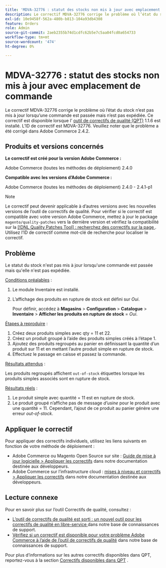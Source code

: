 ```yaml
---
title: 'MDVA-32776 : statut des stocks non mis à jour avec emplacement de commande'
description: Le correctif MDVA-32776 corrige le problème où l’état du stock n’est pas mis à jour lorsqu’une commande est passée mais n’est pas expédiée. Ce correctif est disponible lorsque l’[outil de correctifs de qualité (QPT)](https://experienceleague.adobe.com/fr/docs/commerce-operations/upgrade-guide/patches/overview) 1.1.6 est installé. L’ID de correctif est MDVA-32776. Veuillez noter que le problème a été corrigé dans Adobe Commerce 2.4.2.
exl-id: 10e9458f-562a-480b-b813-104a93db4308
feature: Orders
role: Admin
source-git-commit: 2aeb2355b74d1cdfc62b5e7c5aa04fcd0a654733
workflow-type: tm+mt
source-wordcount: '474'
ht-degree: 0%

---
```


# MDVA-32776 : statut des stocks non mis à jour avec emplacement de commande

Le correctif MDVA-32776 corrige le problème où l’état du stock n’est pas mis à jour lorsqu’une commande est passée mais n’est pas expédiée. Ce correctif est disponible lorsque l’ [outil de correctifs de qualité (QPT)](https://experienceleague.adobe.com/fr/docs/commerce-operations/upgrade-guide/patches/overview) 1.1.6 est installé. L’ID de correctif est MDVA-32776. Veuillez noter que le problème a été corrigé dans Adobe Commerce 2.4.2.

## Produits et versions concernés

**Le correctif est créé pour la version Adobe Commerce :**

Adobe Commerce (toutes les méthodes de déploiement) 2.4.0

**Compatible avec les versions d’Adobe Commerce :**

Adobe Commerce (toutes les méthodes de déploiement) 2.4.0 - 2.4.1-p1

>[!NOTE]
>
>Le correctif peut devenir applicable à d’autres versions avec les nouvelles versions de l’outil de correctifs de qualité. Pour vérifier si le correctif est compatible avec votre version Adobe Commerce, mettez à jour le package `magento/quality-patches` vers la dernière version et vérifiez la compatibilité sur la [[!DNL Quality Patches Tool] : recherchez des correctifs sur la page ](https://experienceleague.adobe.com/tools/commerce-quality-patches/index.html?lang=fr). Utilisez l’ID de correctif comme mot-clé de recherche pour localiser le correctif.

## Problème

Le statut du stock n&#39;est pas mis à jour lorsqu&#39;une commande est passée mais qu&#39;elle n&#39;est pas expédiée.

<u>Conditions préalables</u> :

1. Le module Inventaire est installé.
1. L’affichage des produits en rupture de stock est défini sur *Oui*.

   Pour définir, accédez à **Magasins** > **Configuration** > **Catalogue** > **Inventaire** > **Afficher les produits en rupture de stock** = *Oui*.

<u>Étapes à reproduire</u> :

1. Créez deux produits simples avec qty = 11 et 22.
1. Créez un produit groupé à l’aide des produits simples créés à l’étape 1.
1. Ajoutez des produits regroupés au panier en définissant la quantité d’un produit sur 11 et en mettant l’autre produit simple en rupture de stock.
1. Effectuez le passage en caisse et passez la commande.

<u>Résultats attendus</u> :

Les produits regroupés affichent `out-of-stock` étiquettes lorsque les produits simples associés sont en rupture de stock.

<u>Résultats réels</u> :

1. Le produit simple avec quantité = 11 est en rupture de stock.
1. Le produit groupé n’affiche pas de message *d’usine* pour le produit avec une quantité = 11. Cependant, l’ajout de ce produit au panier génère une erreur *out-of-stock*.

## Appliquer le correctif

Pour appliquer des correctifs individuels, utilisez les liens suivants en fonction de votre méthode de déploiement :

* Adobe Commerce ou Magento Open Source sur site : [Guide de mise à jour logicielle > Appliquer les correctifs](https://experienceleague.adobe.com/fr/docs/commerce-operations/tools/quality-patches-tool/usage) dans notre documentation destinée aux développeurs.
* Adobe Commerce sur l’infrastructure cloud : [mises à niveau et correctifs > Appliquer les correctifs](https://experienceleague.adobe.com/fr/docs/commerce-cloud-service/user-guide/develop/upgrade/apply-patches) dans notre documentation destinée aux développeurs.

## Lecture connexe

Pour en savoir plus sur l’outil Correctifs de qualité, consultez :

* [ L’outil de correctifs de qualité est sorti : un nouvel outil pour les correctifs de qualité en libre-service ](/help/announcements/adobe-commerce-announcements/magento-quality-patches-released-new-tool-to-self-serve-quality-patches.md) dans notre base de connaissances de support.
* [Vérifiez si un correctif est disponible pour votre problème Adobe Commerce à l’aide de l’outil de correctifs de qualité](/help/support-tools/patches-available-in-qpt-tool/check-patch-for-magento-issue-with-magento-quality-patches.md) dans notre base de connaissances de support.

Pour plus d’informations sur les autres correctifs disponibles dans QPT, reportez-vous à la section [Correctifs disponibles dans QPT](https://support.magento.com/hc/en-us/sections/360010506631-Patches-available-in-QPT-tool-) .

